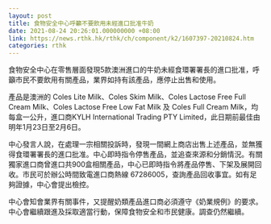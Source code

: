 ```yaml
---
layout: post
title: 食物安全中心呼籲不要飲用未經進口批准牛奶
date: 2021-08-24 20:26:01.000000000 +08:00
link: https://news.rthk.hk/rthk/ch/component/k2/1607397-20210824.htm
categories: rthk
---
```


食物安全中心在零售層面發現5款澳洲進口的牛奶未經食環署署長的進口批准，呼籲市民不要飲用有關產品，業界如持有該產品，應停止出售和使用。

產品是澳洲的 Coles Lite Milk、Coles Skim Milk、Coles Lactose Free Full Cream Milk、Coles Lactose Free Low Fat Milk 及 Coles Full Cream Milk，均每盒一公升，進口商KYLH International Trading PTY Limited，此日期前最佳由明年1月23日至2月6日。

中心發言人說，在處理一宗相關投訴時，發現一間網上商店出售上述產品，並無獲得食環署署長的進口批准。中心即時指令停售產品，並追查來源和分銷情況。有關獨家進口商曾進口共900盒相關產品，中心已即時指令將產品停售、下架及展開回收。市民可於辦公時間致電進口商熱線 67286005，查詢產品回收事宜。如有足夠證據，中心會提出檢控。

中心會知會業界有關事件，又提醒奶類產品進口商必須遵守《奶業規例》的要求。中心會繼續跟進及採取適當行動，保障食物安全和市民健康。調查仍然繼續。

